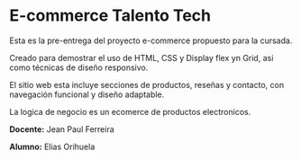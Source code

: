 # E-commerce Talento Tech

<p>Esta es la pre-entrega del proyecto e-commerce propuesto para la cursada.</p>
<p>Creado para demostrar el uso de HTML, CSS y Display flex yn Grid, asi como técnicas de diseño responsivo.</p>
<p>El sitio web esta incluye secciones de productos, reseñas y contacto, con navegación funcional y diseño adaptable.</p>
<p>La logica de negocio es un ecomerce de productos electronicos.</p>

<p><strong>Docente:</strong> Jean Paul Ferreira</p>
<p><strong>Alumno:</strong> Elias Orihuela</p>
